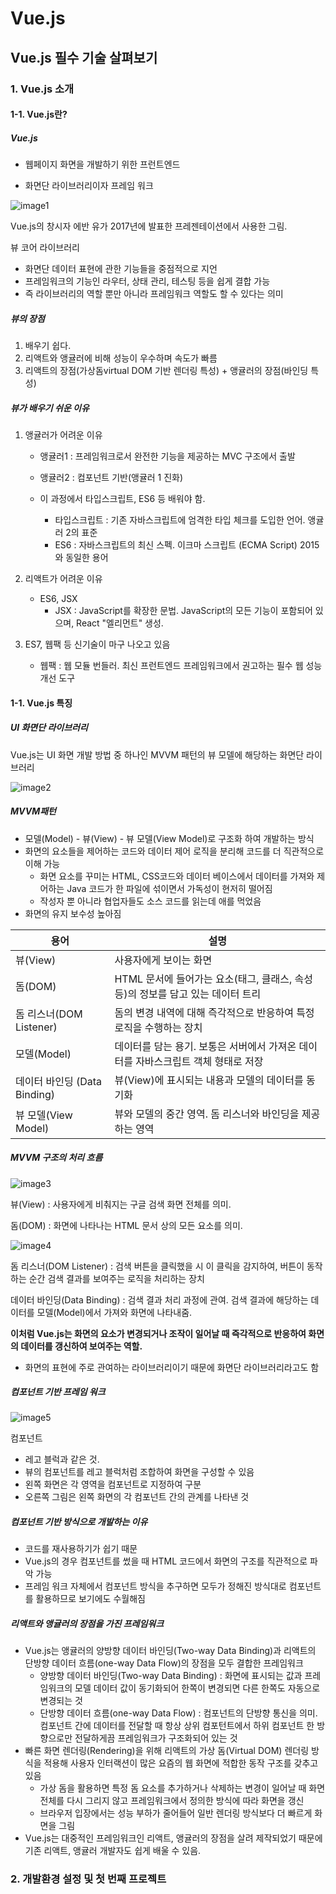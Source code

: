 # Vue.js

## Vue.js 필수 기술 살펴보기

### 1. Vue.js 소개

#### 1-1. Vue.js란?

##### Vue.js 

- 웹페이지 화면을 개발하기 위한 프런트엔드

- 화면단 라이브러리이자 프레임 워크

![image1](./images/image1.png)

[^그림1]: 점진적인 프레임워크로서의 뷰의 의미

Vue.js의 창시자 에반 유가 2017년에 발표한 프레젠테이션에서 사용한 그림.

뷰 코어 라이브러리

- 화면단 데이터 표현에 관한 기능들을 중점적으로 지언
- 프레임워크의 기능인 라우터, 상태 관리, 테스팅 등을 쉽게 결합 가능
- 즉 라이브러리의 역할 뿐만 아니라 프레임워크 역할도 할 수 있다는 의미



##### 뷰의 장점 

1. 배우기 쉽다.
2. 리액트와 앵귤러에 비해 성능이 우수하며 속도가 빠름
3. 리액트의 장점(가상돔virtual DOM 기반 렌더링 특성) + 앵귤러의 장점(바인딩 특성)



##### 뷰가 배우기 쉬운 이유

1. 앵귤러가 어려운 이유

   - 앵귤러1 : 프레임워크로서 완전한 기능을 제공하는 MVC 구조에서 출발

   - 앵귤러2 : 컴포넌트 기반(앵귤러 1 진화)
   - 이 과정에서 타입스크립트, ES6 등 배워야 함.
     - 타입스크립트 : 기존 자바스크립트에 엄격한 타입 체크를 도입한 언어. 앵귤러 2의 표준
     - ES6 : 자바스크립트의 최신 스펙. 이크마 스크립트 (ECMA Script) 2015와 동일한 용어

2. 리액트가 어려운 이유

   - ES6, JSX
     - JSX : JavaScript를 확장한 문법. JavaScript의 모든 기능이 포함되어 있으며, React "엘리먼트" 생성.

3. ES7, 웹팩 등 신기술이 마구 나오고 있음

   - 웹팩 : 웹 모듈 번들러. 최신 프런트엔드 프레임워크에서 권고하는 필수 웹 성능 개선 도구



#### 1-1. Vue.js 특징

##### UI 화면단 라이브러리

Vue.js는 UI 화면 개발 방법 중 하나인 MVVM 패턴의 뷰 모델에 해당하는 화면단 라이브러리



![image2](./images/image2.png)

##### MVVM패턴 

- 모델(Model) - 뷰(View) - 뷰 모델(View Model)로 구조화 하여 개발하는 방식
- 화면의 요소들을 제어하는 코드와 데이터 제어 로직을 분리해 코드를 더 직관적으로 이해 가능
  - 화면 요소를 꾸미는 HTML, CSS코드와 데이터 베이스에서 데이터를 가져와 제어하는 Java 코드가 한 파일에 섞이면서 가독성이 현저히 떨어짐
  - 작성자 뿐 아니라 협업자들도 소스 코드를 읽는데 애를 먹었음
- 화면의 유지 보수성 높아짐

| 용어                         | 설명                                                         |
| ---------------------------- | ------------------------------------------------------------ |
| 뷰(View)                     | 사용자에게 보이는 화면                                       |
| 돔(DOM)                      | HTML 문서에 들어가는 요소(태그, 클래스, 속성 등)의 정보를 담고 있는 데이터 트리 |
| 돔 리스너(DOM Listener)      | 돔의 변경 내역에 대해 즉각적으로 반응하여 특정 로직을 수행하는 장치 |
| 모델(Model)                  | 데이터를 담는 용기. 보통은 서버에서 가져온 데이터를 자바스크립트 객체 형태로 저장 |
| 데이터 바인딩 (Data Binding) | 뷰(View)에 표시되는 내용과 모델의 데이터를 동기화            |
| 뷰 모델(View Model)          | 뷰와 모델의 중간 영역. 돔 리스너와 바인딩을 제공하는 영역    |



##### MVVM 구조의 처리 흐름

![image3](./images/image3.png)

[^그림3 ]: 구글 화면단



뷰(View) : 사용자에게 비춰지는 구글 검색 화면 전체를 의미.

돔(DOM) : 화면에 나타나는 HTML 문서 상의 모든 요소를 의미.



![image4](./images/image4.png)

[^그림 4]: 검색 화면단

돔 리스너(DOM Listener) : 검색 버튼을 클릭했을 시 이 클릭을 감지하여, 버튼이 동작하는 순간 검색 결과를 보여주는 로직을 처리하는 장치

데이터 바인딩(Data Binding) : 검색 결과 처리 과정에 관여. 검색 결과에 해당하는 데이터를 모델(Model)에서 가져와 화면에 나타내줌.



**이처럼 Vue.js는 화면의 요소가 변경되거나 조작이 일어날 때 즉각적으로 반응하여 화면의 데이터를 갱신하여 보여주는 역할.**

- 화면의 표현에 주로 관여하는 라이브러리이기 때문에 화면단 라이브러리라고도 함



##### 컴포넌트 기반 프레임 워크

![image5](./images/image5.png)

컴포넌트 

- 레고 블럭과 같은 것.
- 뷰의 컴포넌트를 레고 블럭처럼 조합하여 화면을 구성할 수 있음
- 왼쪽 화면은 각 영역을 컴포넌트로 지정하여 구분
- 오른쪽 그림은 왼쪽 화면의 각 컴포넌트 간의 관계를 나타낸 것



##### 컴포넌트 기반 방식으로 개발하는 이유

- 코드를 재사용하기가 쉽기 때문
- Vue.js의 경우 컴포넌트를 썼을 때 HTML 코드에서 화면의 구조를 직관적으로 파악 가능
- 프레임 워크 자체에서 컴포넌트 방식을 추구하면 모두가 정해진 방식대로 컴포넌트를 활용하므로 보기에도 수월해짐 



##### 리액트와 앵귤러의 장점을 가진 프레임워크

- Vue.js는 앵귤러의 양방향 데이터 바인딩(Two-way Data Binding)과 리액트의 단방향 데이터 흐름(one-way Data Flow)의 장점을 모두 결합한 프레임워크
  - 양방향 데이터 바인딩(Two-way Data Binding) : 화면에 표시되는 값과 프레임워크의 모델 데이터 값이 동기화되어 한쪽이 변경되면 다른 한쪽도 자동으로 변경되는 것
  - 단방향 데이터 흐름(one-way Data Flow) : 컴포넌트의 단방향 통신을 의미. 컴포넌트 간에 데이터를 전달할 때 항상 상위 컴포턴트에서 하위 컴포넌트 한 방향으로만 전달하게끔 프레임워크가 구조화되어 있는 것
- 빠른 화면 렌더링(Rendering)을 위해 리액트의 가상 돔(Virtual DOM) 렌더링 방식을 적용해 사용자 인터랙션이 많은 요즘의 웹 화면에 적합한 동작 구조를 갖추고 있음
  - 가상 돔을 활용하면 특정 돔 요소를 추가하거나 삭제하는 변경이 일어날 때 화면 전체를 다시 그리지 않고 프레임워크에서 정의한 방식에 따라 화면을 갱신
  - 브라우저 입장에서는 성능 부하가 줄어들어 일반 렌더링 방식보다 더 빠르게 화면을 그림
- Vue.js는 대중적인 프레임워크인 리액트, 앵귤러의 장점을 살려 제작되었기 때문에 기존 리액트, 앵귤러 개발자도 쉽게 배울 수 있음.



### 2. 개발환경 설정 및 첫 번째 프로젝트

